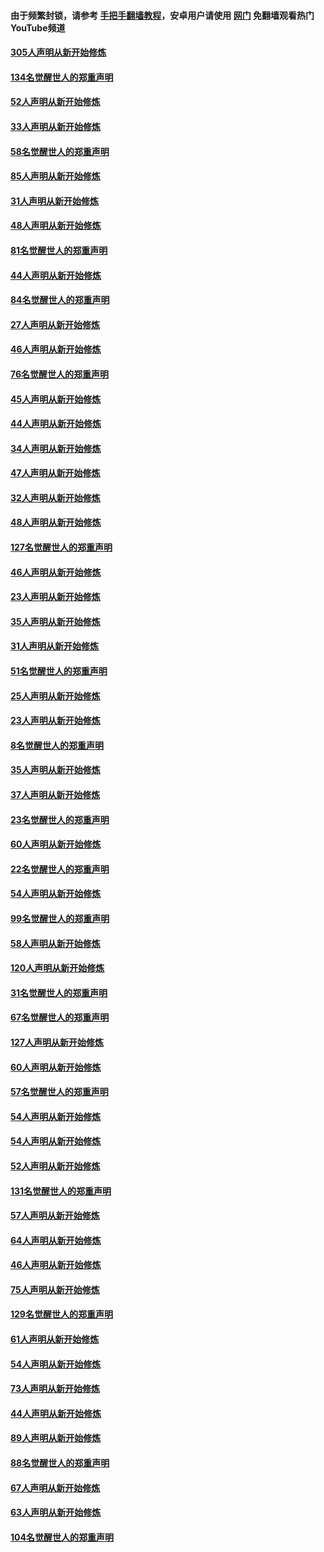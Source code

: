 #### 由于频繁封锁，请参考 [手把手翻墙教程](https://github.com/gfw-breaker/guides/wiki/)，安卓用户请使用 [网门](https://github.com/gfw-breaker/nogfw/blob/master/dl.md?t=03261000) 免翻墙观看热门YouTube频道 

#### [305人声明从新开始修炼](../pages/91/422153.md?t=03261000) 

#### [134名觉醒世人的郑重声明](../pages/91/422152.md?t=03261000) 

#### [52人声明从新开始修炼](../pages/91/421846.md?t=03261000) 

#### [33人声明从新开始修炼](../pages/91/421804.md?t=03261000) 

#### [58名觉醒世人的郑重声明](../pages/91/421845.md?t=03261000) 

#### [85人声明从新开始修炼](../pages/91/421769.md?t=03261000) 

#### [31人声明从新开始修炼](../pages/91/421763.md?t=03261000) 

#### [48人声明从新开始修炼](../pages/91/421605.md?t=03261000) 

#### [81名觉醒世人的郑重声明](../pages/91/421656.md?t=03261000) 

#### [44人声明从新开始修炼](../pages/91/421544.md?t=03261000) 

#### [84名觉醒世人的郑重声明](../pages/91/421543.md?t=03261000) 

#### [27人声明从新开始修炼](../pages/91/421465.md?t=03261000) 

#### [46人声明从新开始修炼](../pages/91/421454.md?t=03261000) 

#### [76名觉醒世人的郑重声明](../pages/91/421453.md?t=03261000) 

#### [45人声明从新开始修炼](../pages/91/421452.md?t=03261000) 

#### [44人声明从新开始修炼](../pages/91/421422.md?t=03261000) 

#### [34人声明从新开始修炼](../pages/91/421322.md?t=03261000) 

#### [47人声明从新开始修炼](../pages/91/421264.md?t=03261000) 

#### [32人声明从新开始修炼](../pages/91/421225.md?t=03261000) 

#### [48人声明从新开始修炼](../pages/91/421202.md?t=03261000) 

#### [127名觉醒世人的郑重声明](../pages/91/421224.md?t=03261000) 

#### [46人声明从新开始修炼](../pages/91/421203.md?t=03261000) 

#### [23人声明从新开始修炼](../pages/91/421138.md?t=03261000) 

#### [35人声明从新开始修炼](../pages/91/421122.md?t=03261000) 

#### [31人声明从新开始修炼](../pages/91/421081.md?t=03261000) 

#### [51名觉醒世人的郑重声明](../pages/91/421080.md?t=03261000) 

#### [25人声明从新开始修炼](../pages/91/421020.md?t=03261000) 

#### [23人声明从新开始修炼](../pages/91/420884.md?t=03261000) 

#### [8名觉醒世人的郑重声明](../pages/91/420883.md?t=03261000) 

#### [35人声明从新开始修炼](../pages/91/420809.md?t=03261000) 

#### [37人声明从新开始修炼](../pages/91/420766.md?t=03261000) 

#### [23名觉醒世人的郑重声明](../pages/91/420765.md?t=03261000) 

#### [60人声明从新开始修炼](../pages/91/420727.md?t=03261000) 

#### [22名觉醒世人的郑重声明](../pages/91/420726.md?t=03261000) 

#### [54人声明从新开始修炼](../pages/91/420529.md?t=03261000) 

#### [99名觉醒世人的郑重声明](../pages/91/420528.md?t=03261000) 

#### [58人声明从新开始修炼](../pages/91/420198.md?t=03261000) 

#### [120人声明从新开始修炼](../pages/91/420141.md?t=03261000) 

#### [31名觉醒世人的郑重声明](../pages/91/420197.md?t=03261000) 

#### [67名觉醒世人的郑重声明](../pages/91/420140.md?t=03261000) 

#### [127人声明从新开始修炼](../pages/91/420082.md?t=03261000) 

#### [60人声明从新开始修炼](../pages/91/420081.md?t=03261000) 

#### [57名觉醒世人的郑重声明](../pages/91/420080.md?t=03261000) 

#### [54人声明从新开始修炼](../pages/91/419533.md?t=03261000) 

#### [54人声明从新开始修炼](../pages/91/419532.md?t=03261000) 

#### [52人声明从新开始修炼](../pages/91/419531.md?t=03261000) 

#### [131名觉醒世人的郑重声明](../pages/91/419530.md?t=03261000) 

#### [57人声明从新开始修炼](../pages/91/419430.md?t=03261000) 

#### [64人声明从新开始修炼](../pages/91/419429.md?t=03261000) 

#### [46人声明从新开始修炼](../pages/91/419428.md?t=03261000) 

#### [75人声明从新开始修炼](../pages/91/419427.md?t=03261000) 

#### [129名觉醒世人的郑重声明](../pages/91/419426.md?t=03261000) 

#### [61人声明从新开始修炼](../pages/91/419198.md?t=03261000) 

#### [54人声明从新开始修炼](../pages/91/419197.md?t=03261000) 

#### [73人声明从新开始修炼](../pages/91/419196.md?t=03261000) 

#### [44人声明从新开始修炼](../pages/91/419075.md?t=03261000) 

#### [89人声明从新开始修炼](../pages/91/419074.md?t=03261000) 

#### [88名觉醒世人的郑重声明](../pages/91/419195.md?t=03261000) 

#### [67人声明从新开始修炼](../pages/91/419073.md?t=03261000) 

#### [63人声明从新开始修炼](../pages/91/419072.md?t=03261000) 

#### [104名觉醒世人的郑重声明](../pages/91/419071.md?t=03261000) 

